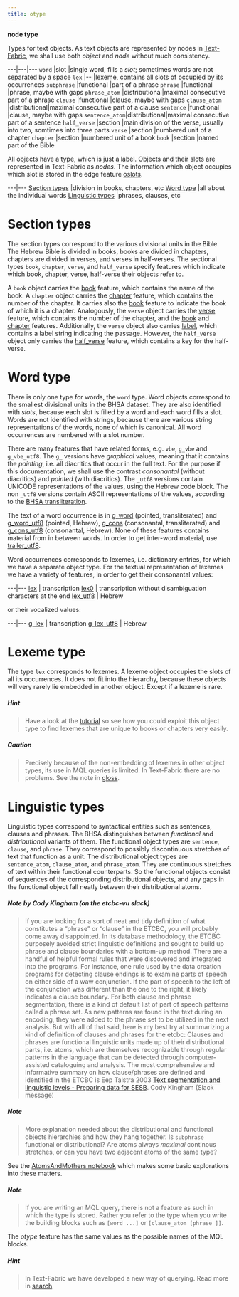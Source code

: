 ```yaml
---
title: otype
---
```


**node type**

Types for text objects.
As text objects are represented by nodes in
[Text-Fabric]({{site.tfw}}),
we shall use both *object* and *node* without much consistency.  

---|---|---
`word`         |slot          |single word, fills a *slot*; sometimes words are not separated by a space
`lex`          |--            |lexeme, contains all slots of occupied by its occurrences
`subphrase`    |functional    |part of a phrase
`phrase`       |functional    |phrase, maybe with gaps
`phrase_atom`  |distributional|maximal consecutive part of a phrase
`clause`       |functional    |clause, maybe with gaps
`clause_atom`  |distributional|maximal consecutive part of a clause
`sentence`     |functional    |clause, maybe with gaps
`sentence_atom`|distributional|maximal consecutive part of a sentence
`half_verse`   |section       |main division of the verse, usually into two, somtimes into three parts
`verse`        |section       |numbered unit of a chapter
`chapter`      |section       |numbered unit of a book
`book`         |section       |named part of the Bible

All objects have a type, which is just a label.
Objects and their slots are represented in Text-Fabric as *nodes*.
The information which object occupies which slot is stored in the edge feature [oslots](oslots).

---|---
[Section types](#section-types)        |division in books, chapters, etc
[Word type](#word-type)                |all about the individual words
[Linguistic types](#linguistic-types)  |phrases, clauses, etc

# Section types

The section types correspond to the various divisional units in the Bible.
The Hebrew Bible is divided in books, books are divided in chapters, chapters are divided in verses, and verses in half-verses.
The sectional types
`book`, `chapter`, `verse`, and `half_verse`
specify features which indicate which book, chapter, verse, half-verse their objects refer to.

A `book` object carries the [book](book) feature, which contains the name of the book.
A `chapter` object carries the [chapter](chapter) feature, which contains the number of the chapter.
It carries also the [book](book) feature to indicate the book of which it is a chapter.
Analogously, the `verse` object carries the [verse](verse) feature, which contains the number of the chapter,
and the [book](book) and [chapter](chapter) features.
Additionally, the `verse` object also carries [label](label), which contains a label string indicating the passage.
However, the `half_verse` object only carries the [half_verse](half_verse) feature, which contains a key for the half-verse.

# Word type

There is only one type for words, the `word` type.
Word objects correspond to the smallest divisional units in the BHSA dataset.
They are also identified with *slots*, because each slot is filled by a word and each word fills a slot.
Words are not identified with strings, because there are various
string representations of the words, none of which is canonical. All word occurrences are numbered
with a slot number.

There are many features that have related forms, e.g. `vbe`, `g_vbe` and `g_vbe_utf8`.
The `g_` versions have *graphical* values, meaning that it contains the *pointing*,
i.e. all diacritics that occur in the full text.
For the purpose if this documentation, we shall use the contrast *consonantal* (without diacritics)
and *pointed* (with diacritics).
The `_utf8` versions contain UNICODE representations of the values, using the Hebrew code block.
The non `_utf8` versions contain ASCII representations of the values, according to the
[BHSA transliteration]({{site.tfd}}/Writing/Hebrew.html).

The text of a word occurrence is in
[g_word](g_word) (pointed, transliterated) and [g_word_utf8](g_word_utf8) (pointed, Hebrew),
[g_cons](g_cons) (consonantal, transliterated) and [g_cons_utf8](g_cons_utf8) (consonantal, Hebrew).
None of these features contains material from in between words.
In order to get inter-word material, use 
[trailer_utf8](trailer_utf8).

Word occurrences corresponds to lexemes, i.e. dictionary entries, for which we have a separate object type.
For the textual representation of lexemes we have a variety of features, in order to get their 
consonantal values:

---|---
[lex](lex) | transcription
[lex0](lex0) | transcription without disambiguation characters at the end
[lex_utf8](lex_utf8) | Hebrew

or their vocalized values:

---|---
[g_lex](g_lex) | transcription
[g_lex_utf8](g_lex_utf8) | Hebrew

# Lexeme type

The type `lex` corresponds to lexemes. A lexeme object occupies the slots of all its occurrences.
It does not fit into the hierarchy, because these objects will very rarely lie embedded in another object.
Except if a lexeme is rare.

##### Hint
> Have a look at the [tutorial]({{site.repoBase}}/tutorial/start.ipynb)
so see how you could exploit this object type to find
lexemes that are unique to books or chapters very easily.

##### Caution
> Precisely because of the non-embedding of lexemes in other object types, its use
in MQL queries is limited. In Text-Fabric there are no problems.
See the note in [gloss](gloss).

# Linguistic types

Linguistic types correspond to syntactical entities such as sentences, clauses and phrases.
The BHSA distinguishes between *functional* and *distributional* variants of them.
The functional object types are `sentence`, `clause`, and `phrase`.
They correspond to possibly discontinuous stretches of text that function as a unit.
The distributional object types are `sentence_atom`, `clause_atom`, and `phrase_atom`.
They are continuous stretches of text within their functional counterparts.
So the functional objects consist of sequences of the corresponding distributional objects, and any gaps in
the functional object fall neatly between their distributional atoms.

##### Note by Cody Kingham (on the etcbc-vu slack)
> If you are looking for a sort of neat and tidy definition of
what constitutes a “phrase” or “clause” in the ETCBC,
you will probably come away disappointed.
In its database methodology, the ETCBC purposely avoided strict linguistic definitions
and sought to build up phrase and clause boundaries with a bottom-up method.
There are a handful of helpful formal rules that were discovered and integrated into the programs.
For instance, one rule used by the data creation programs for detecting clause endings is
to examine parts of speech on either side of a waw conjunction.
If the part of speech to the left of the conjunction was different than the one to the right,
it likely indicates a clause boundary.
For both clause and phrase segmentation, there is a kind of default list of part of speech patterns
called a phrase set.
As new patterns are found in the text during an encoding,
they were added to the phrase set to be utilized in the next analysis.
> But with all of that said, here is my best try at summarizing a kind of definition of
clauses and phrases for the etcbc:
> Clauses and phrases are functional linguistic units made up of their distributional parts,
i.e. atoms, which are themselves recognizable through regular patterns in the language
that can be detected through computer-assisted cataloguing and analysis.
> The most comprehensive and informative summary on how clause/phrases are defined and identified in the ETCBC
is Eep Talstra 2003 [Text segmentation and linguistic levels - Preparing data for SESB](https://etcbc.github.io/bhsa/references#talstra-eep-2003).
> Cody Kingham (Slack message)

##### Note
> More explanation needed about the distributional and functional objects hierarchies and how they hang together.
Is `subphrase` functional or distributional?
Are atoms always *maximal* continous stretches, or can you have two adjacent atoms of the same type?

See the [AtomsAndMothers notebook]({{site.repoBase}}/programs/AtomsAndMothers.ipynb)
which makes some basic explorations into these matters.

##### Note
> If you are writing an MQL query, there is not a feature as such in which the type is stored.
Rather you refer to the type when you write the building blocks such as `[word ...]` or
`[clause_atom [phrase ]]`. 

The *otype* feature has the same values as the possible names of the MQL blocks.

##### Hint
> In Text-Fabric we have developed a new way of querying.
Read more in
[search]({{site.repoBase}}/tutorial/search.ipynb).
